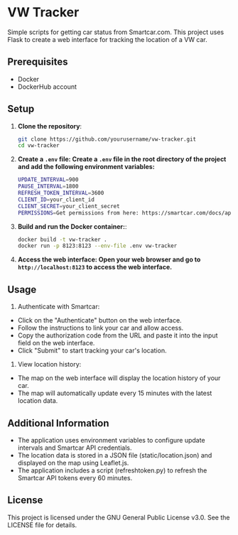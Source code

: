 # VW Tracker

Simple scripts for getting car status from Smartcar.com. This project uses Flask to create a web interface for tracking the location of a VW car.

## Prerequisites

- Docker
- DockerHub account

## Setup

1. **Clone the repository**:

   ```sh
   git clone https://github.com/yourusername/vw-tracker.git
   cd vw-tracker
   ```

2. **Create a `.env` file: Create a `.env` file in the root directory of the project and add the following environment variables:**

   ```sh
   UPDATE_INTERVAL=900
   PAUSE_INTERVAL=1800
   REFRESH_TOKEN_INTERVAL=3600
   CLIENT_ID=your_client_id
   CLIENT_SECRET=your_client_secret
   PERMISSIONS=Get permissions from here: https://smartcar.com/docs/api-reference/permissions and add them
   ```

3. **Build and run the Docker container:**:

   ```sh
   docker build -t vw-tracker .
   docker run -p 8123:8123 --env-file .env vw-tracker
   ```

4. **Access the web interface: Open your web browser and go to `http://localhost:8123` to access the web interface.**

## Usage

1. Authenticate with Smartcar:

- Click on the "Authenticate" button on the web interface.
- Follow the instructions to link your car and allow access.
- Copy the authorization code from the URL and paste it into the input field on the web interface.
- Click "Submit" to start tracking your car's location.

1. View location history:

- The map on the web interface will display the location history of your car.
- The map will automatically update every 15 minutes with the latest location data.

## Additional Information

- The application uses environment variables to configure update intervals and Smartcar API credentials.
- The location data is stored in a JSON file (static/location.json) and displayed on the map using Leaflet.js.
- The application includes a script (refreshtoken.py) to refresh the Smartcar API tokens every 60 minutes.

## License

This project is licensed under the GNU General Public License v3.0. See the LICENSE file for details.
